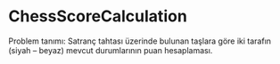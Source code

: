 # ChessScoreCalculation
Problem tanımı: Satranç tahtası üzerinde bulunan taşlara göre iki tarafın (siyah – beyaz) mevcut durumlarının puan hesaplaması.
